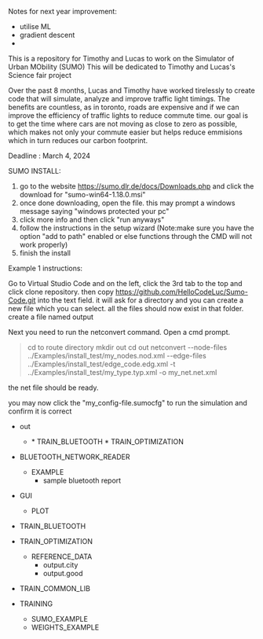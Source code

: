 Notes for next year improvement:
- utilise ML
- gradient descent
- 

This is a repository for Timothy and Lucas to work on the Simulator of Urban MObility (SUMO) 
This will be dedicated to Timothy and Lucas's Science fair project

Over the past 8 months, Lucas and Timothy have worked tirelessly to create code that will simulate, analyze and improve traffic light timings.
The benefits are countless, as in toronto, roads are expensive and if we can improve the efficiency of traffic lights to reduce commute time. our goal is to get the time where cars are not moving as close to zero as possible, which makes not only your commute easier but helps reduce emmisions which in turn reduces our carbon footprint.

Deadline : March 4, 2024

SUMO INSTALL:
1. go to the website https://sumo.dlr.de/docs/Downloads.php and click the download for "sumo-win64-1.18.0.msi"
2. once done downloading, open the file. this may prompt a windows message saying "windows protected your pc"
3. click more info and then click "run anyways"
4. follow the instructions in the setup wizard (Note:make sure you have the option "add to path" enabled or else functions through the CMD will not work properly)
5. finish the install

Example 1 instructions:

Go to Virtual Studio Code and on the left, click the 3rd tab to the top and click clone repository.
then copy https://github.com/HelloCodeLuc/Sumo-Code.git into the text field. 
it will ask for a directory and you can create a new file which you can select.
all the files should now exist in that folder.
create a file named output

Next you need to run the netconvert command.  Open a cmd prompt.
> cd to route directory
> mkdir out
> cd out
> netconvert --node-files ../Examples/install_test/my_nodes.nod.xml --edge-files ../Examples/install_test/edge_code.edg.xml -t ../Examples/install_test/my_type.typ.xml -o my_net.net.xml

the net file should be ready.

you may now click the "my_config-file.sumocfg" to run the simulation and confirm it is correct



   * out
      * <date>
         * TRAIN_BLUETOOTH
         * TRAIN_OPTIMIZATION

   * BLUETOOTH_NETWORK_READER
      * EXAMPLE 
          * sample bluetooth report

   * GUI
        * PLOT
   * TRAIN_BLUETOOTH
   * TRAIN_OPTIMIZATION
      * REFERENCE_DATA
         * output.city
         * output.good
   * TRAIN_COMMON_LIB

   * TRAINING 
       * SUMO_EXAMPLE
       * WEIGHTS_EXAMPLE
       